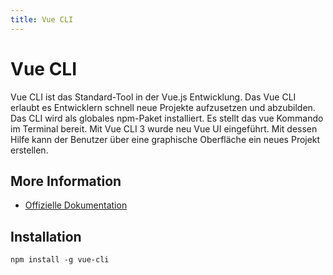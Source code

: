 ```yaml
---
title: Vue CLI
---
```

# Vue CLI

Vue CLI ist das Standard-Tool in der Vue.js Entwicklung. Das Vue CLI erlaubt es Entwicklern schnell neue Projekte aufzusetzen und abzubilden. Das CLI wird als globales npm-Paket installiert. Es stellt das vue Kommando im Terminal bereit. Mit Vue CLI 3 wurde neu Vue UI eingeführt. Mit dessen Hilfe kann der Benutzer über eine graphische Oberfläche ein neues Projekt erstellen.

## More Information

- [Offizielle Dokumentation](https://cli.vuejs.org/)

## Installation
```
npm install -g vue-cli
````

